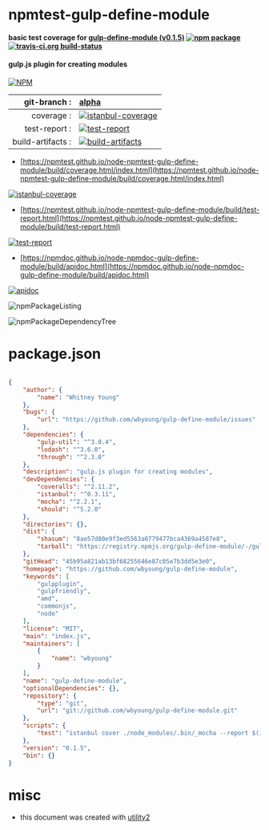 # npmtest-gulp-define-module

#### basic test coverage for  [gulp-define-module (v0.1.5)](https://github.com/wbyoung/gulp-define-module)  [![npm package](https://img.shields.io/npm/v/npmtest-gulp-define-module.svg?style=flat-square)](https://www.npmjs.org/package/npmtest-gulp-define-module) [![travis-ci.org build-status](https://api.travis-ci.org/npmtest/node-npmtest-gulp-define-module.svg)](https://travis-ci.org/npmtest/node-npmtest-gulp-define-module)

#### gulp.js plugin for creating modules

[![NPM](https://nodei.co/npm/gulp-define-module.png?downloads=true&downloadRank=true&stars=true)](https://www.npmjs.com/package/gulp-define-module)

| git-branch : | [alpha](https://github.com/npmtest/node-npmtest-gulp-define-module/tree/alpha)|
|--:|:--|
| coverage : | [![istanbul-coverage](https://npmtest.github.io/node-npmtest-gulp-define-module/build/coverage.badge.svg)](https://npmtest.github.io/node-npmtest-gulp-define-module/build/coverage.html/index.html)|
| test-report : | [![test-report](https://npmtest.github.io/node-npmtest-gulp-define-module/build/test-report.badge.svg)](https://npmtest.github.io/node-npmtest-gulp-define-module/build/test-report.html)|
| build-artifacts : | [![build-artifacts](https://npmtest.github.io/node-npmtest-gulp-define-module/glyphicons_144_folder_open.png)](https://github.com/npmtest/node-npmtest-gulp-define-module/tree/gh-pages/build)|

- [https://npmtest.github.io/node-npmtest-gulp-define-module/build/coverage.html/index.html](https://npmtest.github.io/node-npmtest-gulp-define-module/build/coverage.html/index.html)

[![istanbul-coverage](https://npmtest.github.io/node-npmtest-gulp-define-module/build/screenCapture.buildCi.browser.%252Ftmp%252Fbuild%252Fcoverage.lib.html.png)](https://npmtest.github.io/node-npmtest-gulp-define-module/build/coverage.html/index.html)

- [https://npmtest.github.io/node-npmtest-gulp-define-module/build/test-report.html](https://npmtest.github.io/node-npmtest-gulp-define-module/build/test-report.html)

[![test-report](https://npmtest.github.io/node-npmtest-gulp-define-module/build/screenCapture.buildCi.browser.%252Ftmp%252Fbuild%252Ftest-report.html.png)](https://npmtest.github.io/node-npmtest-gulp-define-module/build/test-report.html)

- [https://npmdoc.github.io/node-npmdoc-gulp-define-module/build/apidoc.html](https://npmdoc.github.io/node-npmdoc-gulp-define-module/build/apidoc.html)

[![apidoc](https://npmdoc.github.io/node-npmdoc-gulp-define-module/build/screenCapture.buildCi.browser.%252Ftmp%252Fbuild%252Fapidoc.html.png)](https://npmdoc.github.io/node-npmdoc-gulp-define-module/build/apidoc.html)

![npmPackageListing](https://npmtest.github.io/node-npmtest-gulp-define-module/build/screenCapture.npmPackageListing.svg)

![npmPackageDependencyTree](https://npmtest.github.io/node-npmtest-gulp-define-module/build/screenCapture.npmPackageDependencyTree.svg)



# package.json

```json

{
    "author": {
        "name": "Whitney Young"
    },
    "bugs": {
        "url": "https://github.com/wbyoung/gulp-define-module/issues"
    },
    "dependencies": {
        "gulp-util": "^3.0.4",
        "lodash": "^3.6.0",
        "through": "^2.3.0"
    },
    "description": "gulp.js plugin for creating modules",
    "devDependencies": {
        "coveralls": "^2.11.2",
        "istanbul": "^0.3.11",
        "mocha": "^2.2.1",
        "should": "^5.2.0"
    },
    "directories": {},
    "dist": {
        "shasum": "8ae57d80e9f3ed5563a0779477bca4369a4587e8",
        "tarball": "https://registry.npmjs.org/gulp-define-module/-/gulp-define-module-0.1.5.tgz"
    },
    "gitHead": "45b95a821ab13bf68255646e87c05e7b3dd5e3e0",
    "homepage": "https://github.com/wbyoung/gulp-define-module",
    "keywords": [
        "gulpplugin",
        "gulpfriendly",
        "amd",
        "commonjs",
        "node"
    ],
    "license": "MIT",
    "main": "index.js",
    "maintainers": [
        {
            "name": "wbyoung"
        }
    ],
    "name": "gulp-define-module",
    "optionalDependencies": {},
    "repository": {
        "type": "git",
        "url": "git://github.com/wbyoung/gulp-define-module.git"
    },
    "scripts": {
        "test": "istanbul cover ./node_modules/.bin/_mocha --report $(if [ \"$TRAVIS\" ]; then echo lcovonly; else echo html; fi) -- && if [ \"$TRAVIS\" ]; then cat ./coverage/lcov.info | ./node_modules/.bin/coveralls; fi"
    },
    "version": "0.1.5",
    "bin": {}
}
```



# misc
- this document was created with [utility2](https://github.com/kaizhu256/node-utility2)
